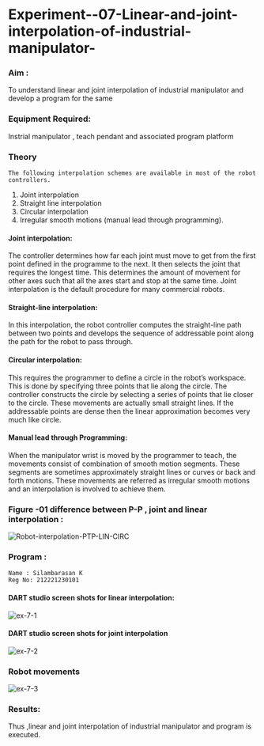 
# Experiment--07-Linear-and-joint-interpolation-of-industrial-manipulator-

### Aim :

To understand linear and joint interpolation of industrial manipulator and develop a program for the same 
      
### Equipment Required: 
 
 Instrial manipulator , teach pendant and associated program platform 
      
### Theory 
    The following interpolation schemes are available in most of the robot controllers.
1. Joint interpolation
2. Straight line interpolation
3. Circular interpolation
4. Irregular smooth motions (manual lead through programming).
#### Joint interpolation: 
The controller determines how far each joint must move to get from the first point defined in the programme to the next. It then selects the joint that
requires the longest time. This determines the amount of movement for other axes such that all the axes start and stop at the same time. Joint interpolation is the default procedure for many commercial robots.

#### Straight-line interpolation: 
In this interpolation, the robot controller computes the straight-line path between two points and develops the sequence of addressable point along the path for the robot to pass through.

#### Circular interpolation: 
This requires the programmer to define a circle in the
robot’s workspace. This is done by specifying three points that lie along the circle. The controller constructs the circle by selecting a series of points that lie closer to the circle. These movements are actually small straight lines. If the addressable points are dense then the linear approximation becomes very much like circle.


#### Manual lead through Programming: 
When the manipulator wrist is moved by the programmer to teach, the movements consist of combination of smooth motion segments. These segments are sometimes approximately straight lines or curves or back and forth motions. These movements are referred as irregular smooth motions and an interpolation is involved to achieve them.


### Figure -01 difference between P-P , joint and linear interpolation :

![Robot-interpolation-PTP-LIN-CIRC](https://user-images.githubusercontent.com/36288975/201615171-d0886aaa-8220-4b0c-8a1d-3d8a5c69c76a.png)



### Program : 
```
Name : Silambarasan K
Reg No: 212221230101
```
#### DART studio screen shots for linear interpolation: 

![ex-7-1](https://user-images.githubusercontent.com/94525786/203232254-088fe409-98ca-42d2-ac41-472ba39618d8.jpg)

#### DART studio screen shots for joint interpolation 
![ex-7-2](https://user-images.githubusercontent.com/94525786/203232323-533e226d-e35b-43cf-91b5-8bab9f4d2973.jpg)

### Robot movements 

![ex-7-3](https://user-images.githubusercontent.com/94525786/203232360-8cb46430-f3cb-4308-9053-acdbbce827a4.jpg)

### Results:  
Thus ,linear and joint interpolation of industrial manipulator and program is executed.
